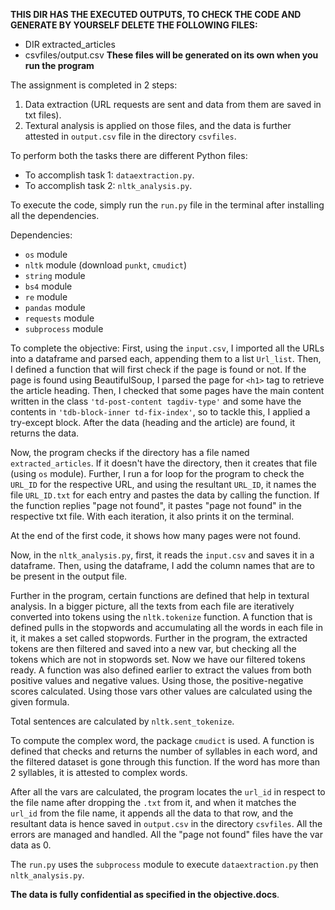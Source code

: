 

**THIS DIR HAS THE EXECUTED OUTPUTS, TO CHECK THE CODE AND GENERATE BY YOURSELF DELETE THE FOLLOWING FILES:**
- DIR extracted_articles
- csvfiles/output.csv
**These files will be generated on its own when you run the program**

The assignment is completed in 2 steps:
1. Data extraction (URL requests are sent and data from them are saved in txt files).
2. Textural analysis is applied on those files, and the data is further attested in `output.csv` file in the directory `csvfiles`.

To perform both the tasks there are different Python files:
- To accomplish task 1: `dataextraction.py`.
- To accomplish task 2: `nltk_analysis.py`.

To execute the code, simply run the `run.py` file in the terminal after installing all the dependencies.

Dependencies:
- `os` module
- `nltk` module (download `punkt`, `cmudict`)
- `string` module
- `bs4` module
- `re` module
- `pandas` module
- `requests` module
- `subprocess` module

To complete the objective:
First, using the `input.csv`, I imported all the URLs into a dataframe and parsed each, appending them to a list `Url_list`. Then, I defined a function that will first check if the page is found or not. If the page is found using BeautifulSoup, I parsed the page for `<h1>` tag to retrieve the article heading. Then, I checked that some pages have the main content written in the class `'td-post-content tagdiv-type'` and some have the contents in `'tdb-block-inner td-fix-index'`, so to tackle this, I applied a try-except block. After the data (heading and the article) are found, it returns the data.

Now, the program checks if the directory has a file named `extracted_articles`. If it doesn't have the directory, then it creates that file (using `os` module). Further, I run a for loop for the program to check the `URL_ID` for the respective URL, and using the resultant `URL_ID`, it names the file `URL_ID.txt` for each entry and pastes the data by calling the function. If the function replies "page not found", it pastes "page not found" in the respective txt file. With each iteration, it also prints it on the terminal.

At the end of the first code, it shows how many pages were not found.

Now, in the `nltk_analysis.py`, first, it reads the `input.csv` and saves it in a dataframe. Then, using the dataframe, I add the column names that are to be present in the output file.

Further in the program, certain functions are defined that help in textural analysis. In a bigger picture, all the texts from each file are iteratively converted into tokens using the `nltk.tokenize` function. A function that is defined pulls in the stopwords and accumulating all the words in each file in it, it makes a set called stopwords. Further in the program, the extracted tokens are then filtered and saved into a new var, but checking all the tokens which are not in stopwords set. Now we have our filtered tokens ready. A function was also defined earlier to extract the values from both positive values and negative values. Using those, the positive-negative scores calculated. Using those vars other values are calculated using the given formula.

Total sentences are calculated by `nltk.sent_tokenize`.

To compute the complex word, the package `cmudict` is used. A function is defined that checks and returns the number of syllables in each word, and the filtered dataset is gone through this function. If the word has more than 2 syllables, it is attested to complex words.

After all the vars are calculated, the program locates the `url_id` in respect to the file name after dropping the `.txt` from it, and when it matches the `url_id` from the file name, it appends all the data to that row, and the resultant data is hence saved in `output.csv` in the directory `csvfiles`. All the errors are managed and handled. All the "page not found" files have the var data as 0.

The `run.py` uses the `subprocess` module to execute `dataextraction.py` then `nltk_analysis.py`.

**The data is fully confidential as specified in the objective.docs**.
